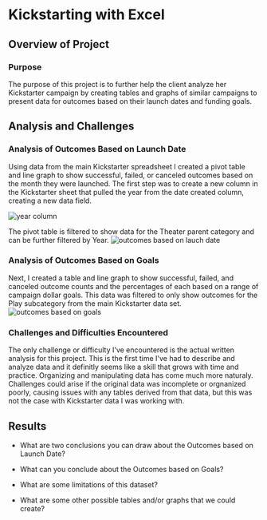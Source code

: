 # **Kickstarting with Excel**

## Overview of Project

### Purpose
The purpose of this project is to further help the client analyze her Kickstarter campaign by creating tables and 
graphs of similar campaigns to present data for outcomes based on their launch dates and funding goals.
## Analysis and Challenges
 
### Analysis of Outcomes Based on Launch Date
Using data from the main Kickstarter spreadsheet I created a pivot table and line graph to show successful, failed, or canceled
outcomes based on the month they were launched. The first step was to create a new column in the Kickstarter sheet that pulled the year 
from the date created column, creating a new data field. 

![year column](https://user-images.githubusercontent.com/10662651/159359546-b39d7c54-c226-4546-b5bc-e4446b916e9c.png)


The pivot table is filtered to show data for the Theater parent category and can be 
further filtered by Year. ![outcomes based on lauch date](https://user-images.githubusercontent.com/10662651/159349583-0520a179-fa88-42c8-8b62-0b0c61f16210.png)
### Analysis of Outcomes Based on Goals
Next, I created a table and line graph to show successful, failed, and canceled outcome counts and 
the percentages of each based on a range of campaign dollar goals. This data was filtered to only show outcomes for the Play 
subcategory from the main Kickstarter data set. ![outcomes based on goals](https://user-images.githubusercontent.com/10662651/159350180-348ecd57-fd0d-413c-852f-6e19a028fa7e.png)


### Challenges and Difficulties Encountered
The only challenge or difficulty I've encountered is the actual written analysis for this project. This is the first time I've had to describe and analyze
data and it definitly seems like a skill that grows with time and practice. Organizing and manipulating data has come much more naturaly. Challenges could 
arise if the original data was incomplete or orgnanized poorly, causing issues with any tables derived from that data, but this was not the case with Kickstarter
data I was working with.
## Results

- What are two conclusions you can draw about the Outcomes based on Launch Date?

- What can you conclude about the Outcomes based on Goals?

- What are some limitations of this dataset?

- What are some other possible tables and/or graphs that we could create?
